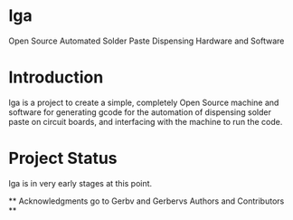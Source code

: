 # Iga
Open Source Automated Solder Paste Dispensing Hardware and Software

# Introduction
Iga is a project to create a simple, completely Open Source machine and software for generating gcode for the automation of dispensing solder paste on circuit boards, and interfacing with the machine to run the code.

# Project Status
Iga is in very early stages at this point.


** Acknowledgments go to Gerbv and Gerbervs Authors and Contributors **
